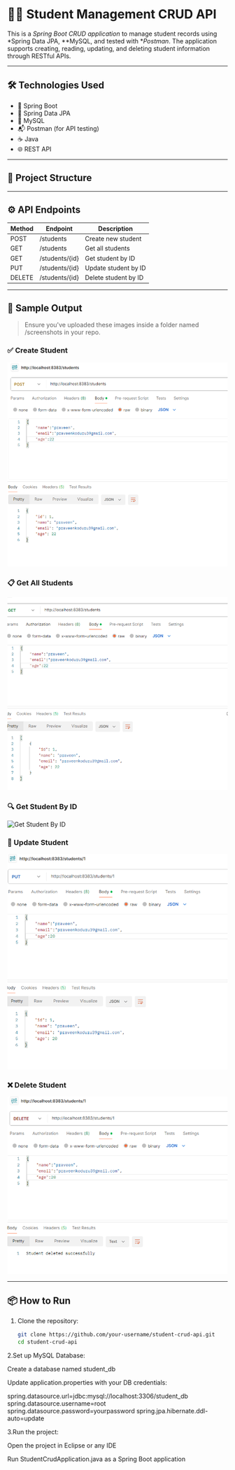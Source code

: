 # 🧑‍🎓 Student Management CRUD API

This is a *Spring Boot CRUD application* to manage student records using *Spring Data JPA, **MySQL, and tested with **Postman*. The application supports creating, reading, updating, and deleting student information through RESTful APIs.

---

## 🛠 Technologies Used

- 🌱 Spring Boot
- 💾 Spring Data JPA
- 🐬 MySQL
- 📬 Postman (for API testing)
- ☕ Java
- 🌐 REST API

---

## 📁 Project Structure


---

## ⚙ API Endpoints

| Method | Endpoint               | Description             |
|--------|------------------------|-------------------------|
| POST   | /students            | Create new student      |
| GET    | /students            | Get all students        |
| GET    | /students/{id}       | Get student by ID       |
| PUT    | /students/{id}       | Update student by ID    |
| DELETE | /students/{id}       | Delete student by ID    |

---

## 📸 Sample Output

> Ensure you've uploaded these images inside a folder named /screenshots in your repo.

### ✅ Create Student

![Create Student](screenshorts/create.PNG)

### 📋 Get All Students

![Get All Students](screenshorts/read.PNG)

### 🔍 Get Student By ID

![Get Student By ID](screenshorts/get_student_by_id.png)

### 🔁 Update Student

![Update Student](screenshorts/update.PNG)

### ❌ Delete Student

![Delete Student](screenshorts/delete.PNG)

---

## 📦 How to Run

1. Clone the repository:
   ```bash
   git clone https://github.com/your-username/student-crud-api.git
   cd student-crud-api

2.Set up MySQL Database:

Create a database named student_db

Update application.properties with your DB credentials:

spring.datasource.url=jdbc:mysql://localhost:3306/student_db
spring.datasource.username=root
spring.datasource.password=yourpassword
spring.jpa.hibernate.ddl-auto=update

3.Run the project:

Open the project in Eclipse or any IDE

Run StudentCrudApplication.java as a Spring Boot application
